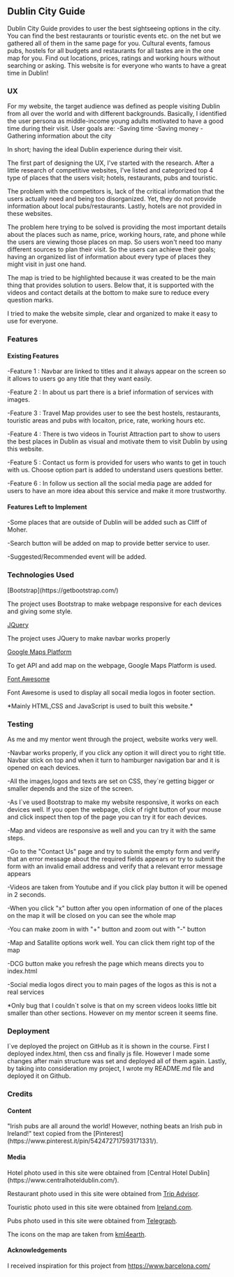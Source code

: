 <h2>Dublin City Guide</h2>
Dublin City Guide provides to user the best sightseeing options in the city. You can find the best restaurants or touristic events etc. on the
net but we gathered all of them in the same page for you. Cultural events, famous pubs, hostels for all budgets and restaurants for all
tastes are in the one map for you. Find out locations, prices, ratings and working hours without searching or asking. This website is for
everyone who wants to have a great time in Dublin!

<h3>UX</h3>
For my website, the target audience was defined as people visiting Dublin from all over the world and with different backgrounds. 
Basically, I identified the user persona as middle-income young adults motivated to have a good time during their visit. User goals are:
-Saving time
-Saving money 
-Gathering information about the city

In short; having the ideal Dublin experience during their visit. 

The first part of designing the UX, I've started with the research. 
After a little research of competitive websites, I've listed and categorized top 4 type of places that the users visit; hotels, restaurants, pubs and touristic. 

The problem with the competitors is, lack of the critical information that the users actually need and being too disorganized. Yet, they do not provide information about local pubs/restaurants. Lastly, hotels are not provided in these websites. 

The problem here trying to be solved is providing the most important details about the places such as name, price, working hours, rate, and phone while the users are viewing those places on map. So users won't need too many different sources to plan their visit. So the users can achieve their goals; having an organized list of information about every type of places they might visit in just one hand. 

The map is tried to be highlighted because it was created to be the main thing that provides solution to users. Below that, it is supported with the videos and contact details at the bottom to make sure to reduce every question marks.

I tried to make the website simple, clear and organized to make it easy to use for everyone. 
<h3>Features</h3>
<h4>Existing Features</h4>
<p>-Feature 1 : Navbar are linked to titles and it always appear on the screen so it allows to users go any title that they want easily.</p>
<p>-Feature 2 : In about us part there is a brief information of services with images.</p>
<p>-Feature 3 : Travel Map provides user to see the best hostels, restaurants, touristic areas and pubs with locaiton, price, rate, working hours etc.</p>
<p>-Feature 4 : There is two videos in Tourist Attraction part to show to users the best places in Dublin as visual and motivate them to visit Dublin by using this website.</p>
<p>-Feature 5 : Contact us form is provided for users who wants to get in touch with us. Choose option part is added to understand users questions better.</p>
<p>-Feature 6 : In follow us section all the social media page are added for users to have an more idea about this service and make it more trustworthy.</p>
<h4>Features Left to Implement</h4>
<p>-Some places that are outside of Dublin will be added such as Cliff of Moher.</p>
<p>-Search button will be added on map to provide better service to user.</p>
<p>-Suggested/Recommended event will be added.</p>

<h3>Technologies Used</h3>
[Bootstrap](https://getbootstrap.com/)
<p>The project uses Bootstrap to make webpage responsive for each devices and giving some style.</p>

[JQuery](https://jquery.com/)
<p>The project uses JQuery to make navbar works properly</p>

[Google Maps Platform](https://cloud.google.com/maps-platform/)
<p>To get API and add map on the webpage, Google Maps Platform is used.</p>

[Font Awesome](https://fontawesome.com/)
<p>Font Awesome is used to display all socail media logos in footer section.</p>

<p>*Mainly HTML,CSS and JavaScript is used to built this website.*</p>

<h3>Testing</h3>

<p>As me and my mentor went through the project, website works very well.</p>
<p>-Navbar works properly, if you click any option it will direct you to right title. Navbar stick on top and when it turn to hamburger
navigation bar and it is opened on each devices.</p>
<p>-All the images,logos and texts are set on CSS, they`re getting bigger or smaller depends and the size of the screen.</p>
<p>-As I`ve used Bootstrap to make my website responsive, it works on each devices well. If you open the webpage, click of right button of your mouse and click inspect then top of the page you can try it for each devices. </p>
<p>-Map and videos are responsive as well and you can try it with the same steps.</p>
<p>-Go to the "Contact Us" page and try to submit the empty form and verify that an error message about the required fields appears or try to 
submit the form with an invalid email address and verify that a relevant error message appears</p>
<p>-Videos are taken from Youtube and if you click play button it will be opened in 2 seconds.</p>
<p>-When you click "x" button after you open information of one of the places on the map it will be closed on you can see the whole map</p>
<p>-You can make zoom in with "+" button and zoom out with "-" button</p>
<p>-Map and Satallite options work well. You can click them right top of the map</p>
<p>-DCG button make you refresh the page which means directs you to index.html</p>
<p>-Social media logos direct you to main pages of the logos as this is not a real services</p>
<p>*Only bug that I couldn`t solve is that on my screen videos looks little bit smaller than other sections. However on my mentor screen
it seems fine.</p>

<h3>Deployment</h3>
<p>I`ve deployed the project on GitHub as it is shown in the course. First I deployed index.html, then css and finally js file. 
However I made some changes after main structure was set and deployed all of them again. Lastly, by taking into consideration my project, I wrote
my README.md file and deployed it on Github.</p>

<h3>Credits</h3>

<h4>Content</h4>
"Irish pubs are all around the world! However, nothing beats an Irish pub in Ireland!" text copied from the [Pinterest](https://www.pinterest.it/pin/542472717593171331/).

<h4>Media</h4>
Hotel photo used in this site were obtained from [Central Hotel Dublin](https://www.centralhoteldublin.com/).

Restaurant photo used in this site were obtained from [Trip Advisor](https://www.tripadvisor.ie/Restaurant_Review-g186605-d7299069-Reviews-Sophie_s-Dublin_County_Dublin.html).

Touristic photo used in this site were obtained from [Ireland.com](https://www.ireland.com/en-us/amazing-places/cliffs-of-moher/).

Pubs photo used in this site were obtained from [Telegraph](https://www.telegraph.co.uk/travel/destinations/europe/ireland/dublin/articles/an-irish-christmas-in-a-dublin-pub/).

The icons on the map are taken from [kml4earth](http://kml4earth.appspot.com/icons.html).

<h4>Acknowledgements</h4>

I received inspiration for this project from https://www.barcelona.com/
